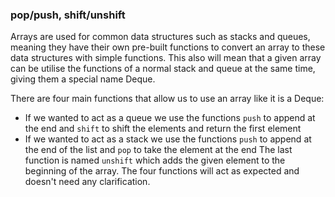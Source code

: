 ### pop/push, shift/unshift
Arrays are used for common data structures such as stacks and queues, meaning they have their own pre-built functions to convert an array to these data structures with simple functions. This also will mean that a given array can be utilise the functions of a normal stack and queue at the same time, giving them a special name Deque.

There are four main functions that allow us to use an array like it is a Deque:
- If we wanted to act as a queue we use the functions `push` to append at the end and `shift` to shift the elements and return the first element
- If we wanted to act as a stack we use the functions `push` to append at the end of the list and `pop` to take the element at the end
The last function is named `unshift` which adds the given element to the beginning of the array. The four functions will act as expected and doesn't need any clarification.